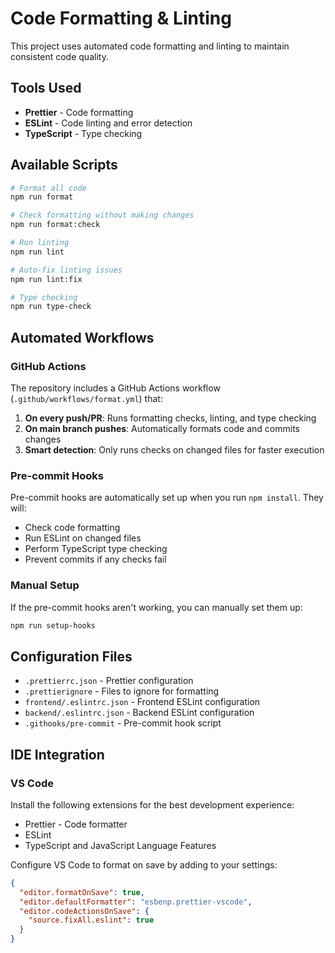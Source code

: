 # Code Formatting & Linting

This project uses automated code formatting and linting to maintain consistent code quality.

## Tools Used

- **Prettier** - Code formatting
- **ESLint** - Code linting and error detection
- **TypeScript** - Type checking

## Available Scripts

```bash
# Format all code
npm run format

# Check formatting without making changes
npm run format:check

# Run linting
npm run lint

# Auto-fix linting issues
npm run lint:fix

# Type checking
npm run type-check
```

## Automated Workflows

### GitHub Actions

The repository includes a GitHub Actions workflow (`.github/workflows/format.yml`) that:

1. **On every push/PR**: Runs formatting checks, linting, and type checking
2. **On main branch pushes**: Automatically formats code and commits changes
3. **Smart detection**: Only runs checks on changed files for faster execution

### Pre-commit Hooks

Pre-commit hooks are automatically set up when you run `npm install`. They will:

- Check code formatting
- Run ESLint on changed files
- Perform TypeScript type checking
- Prevent commits if any checks fail

### Manual Setup

If the pre-commit hooks aren't working, you can manually set them up:

```bash
npm run setup-hooks
```

## Configuration Files

- `.prettierrc.json` - Prettier configuration
- `.prettierignore` - Files to ignore for formatting
- `frontend/.eslintrc.json` - Frontend ESLint configuration
- `backend/.eslintrc.json` - Backend ESLint configuration
- `.githooks/pre-commit` - Pre-commit hook script

## IDE Integration

### VS Code

Install the following extensions for the best development experience:

- Prettier - Code formatter
- ESLint
- TypeScript and JavaScript Language Features

Configure VS Code to format on save by adding to your settings:

```json
{
  "editor.formatOnSave": true,
  "editor.defaultFormatter": "esbenp.prettier-vscode",
  "editor.codeActionsOnSave": {
    "source.fixAll.eslint": true
  }
}
```
